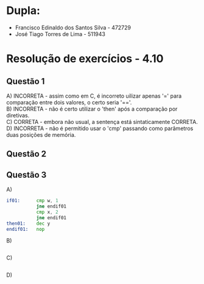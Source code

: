 # Dupla:
- Francisco Edinaldo dos Santos Silva   -    472729
- José Tiago Torres de Lima - 511943

#  Resolução de exercícios - 4.10 

##  Questão 1
A) INCORRETA - assim como em C, é incorreto uilizar apenas '=' para comparação entre dois valores, o certo seria '=='.  
B) INCORRETA - não é certo utilizar o 'then' após a comparação por diretivas.  
C) CORRETA - embora não usual, a sentença está sintaticamente CORRETA.  
D) INCORRETA - não é permitido usar o 'cmp' passando como parâmetros duas posições de memória.  

## Questão 2


## Questão 3

A)
```asm
if01:      cmp w, 1 
           jne endif01
           cmp x, 2
           jne endif01
then01:    dec y
endif01:   nop
```

B) 
```asm

```

C) 
```asm

```

D)
```asm

```
